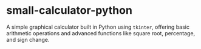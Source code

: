 # small-calculator-python
A simple graphical calculator built in Python using `tkinter`, offering basic arithmetic operations and advanced functions like square root, percentage, and sign change.

